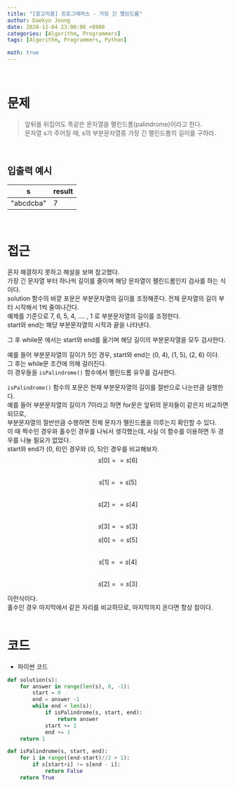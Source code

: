 ```yaml
---
title: "[알고리즘] 프로그래머스 - 가장 긴 팰린드롬"
author: Daekyo Jeong
date: 2020-12-04 23:00:00 +0900
categories: [Algorithm, Programmers]
tags: [Algorithm, Programmers, Python]

math: true
---
```



<br/>

# **문제**


> 앞뒤를 뒤집어도 똑같은 문자열을 팰린드롬(palindrome)이라고 한다.   
> 문자열 s가 주어질 때, s의 부분문자열중 가장 긴 팰린드롬의 길이를 구하라.   

<br/>

## **입출력 예시**

| s | result |    
|---|--------|  
| "abcdcba" |  7  |   

<br/>

# **접근**

혼자 해결하지 못하고 해설을 보며 참고했다.   
가장 긴 문자열 부터 하나씩 길이를 줄이며 해당 문자열이 팰린드롬인지 검사를 하는 식이다.    
solution 함수의 바깥 포문은 부분문자열의 길이를 조정해준다.
전체 문자열의 길이 부터 시작해서 1씩 줄여나간다.   
예제를 기준으로 7, 6, 5, 4, .... , 1 로 부분문자열의 길이를 조정한다.   
start와 end는 해당 부분문자열의 시작과 끝을 나타낸다.   

그 후 while문 에서는 start와 end를 옮기며 해당 길이의 부분문자열을 모두 검사한다.

예를 들어 부분문자열의 길이가 5인 경우, start와 end는 (0, 4), (1, 5), (2, 6) 이다.   
그 후는 while문 조건에 의해 걸러진다.   
이 경우들을 `isPalindrome()` 함수에서 팰린드롬 유무를 검사한다.   

`isPalindrome()` 함수의 포문은 현재 부분문자열의 길이를 절반으로 나눈만큼 실행한다.   
예를 들어 부분문자열의 길이가 7이라고 하면 for문은 앞뒤의 문자들이 같은지 비교하면 되므로,   
부분문자열의 절반만큼 수행하면 전체 문자가 팰린드롬을 이루는지 확인할 수 있다.   
이 때 짝수인 경우와 홀수인 경우를 나눠서 생각했는데, 사실 이 함수를 이용하면 두 경우를 나눌 필요가 없었다.    
start와 end가 (0, 6)인 경우와 (0, 5)인 경우를 비교해보자.   
$$s[0] == s[6]$$   
$$s[1] == s[5]$$   
$$s[2] == s[4]$$   
$$s[3] == s[3]$$   

$$s[0] == s[5]$$   
$$s[1] == s[4]$$   
$$s[2] == s[3]$$   

이런식이다.   
홀수인 경우 마지막에서 같은 자리를 비교하므로, 마지막까지 온다면 항상 참이다.   
<br/>

# **코드**

- 파이썬 코드   

```py
def solution(s):
    for answer in range(len(s), 0, -1):
        start = 0
        end = answer -1
        while end < len(s):
            if isPalindrome(s, start, end):
                return answer
            start += 1
            end += 1
    return 1   

def isPalindrome(s, start, end):
    for i in range((end-start)//2 + 1):
        if s[start+i] != s[end - i]:
            return False
    return True
```

<br/>
